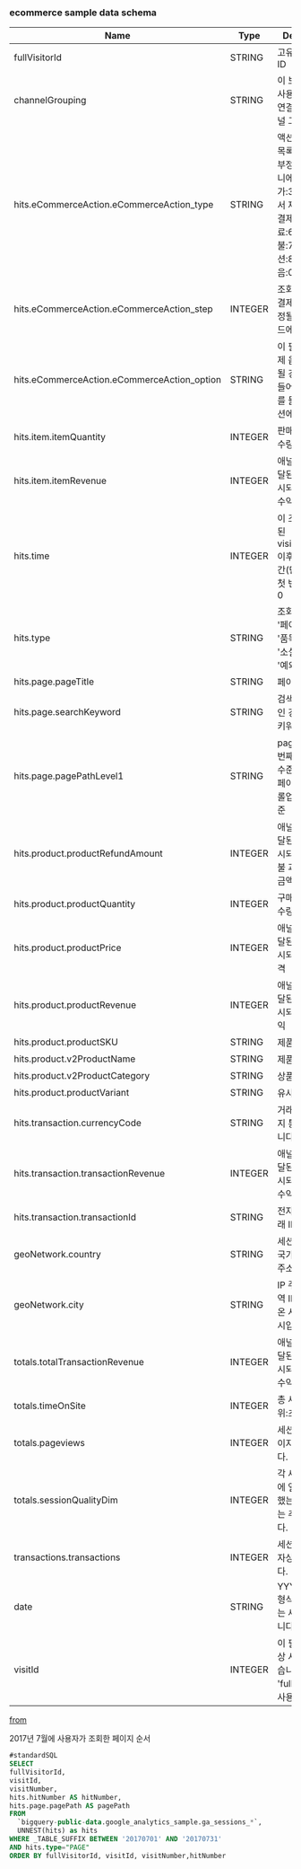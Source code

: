 ### ecommerce sample data schema

|Name                                         |Type       |Description|
|---------------------------------------------|-----|-----|
|fullVisitorId	                              |STRING	    |고유한 방문자 ID|	
|channelGrouping	                            |STRING	    |이 보기의 최종 사용자 세션과 연결된 기본 채널 그룹|
|hits.eCommerceAction.eCommerceAction_type	  |STRING	    |액션 유형 제품 목록:1,제품 세부정보:2,장바구니에 제품 추가:3,장바구니에서 제품 삭제:4,결제:5,구매 완료:6,구매 환불:7,결제 옵션:8,알 수 없음:0|	
|hits.eCommerceAction.eCommerceAction_step	  |INTEGER	  |조회를 이용해 결제 단계가 지정될 경우 이 필드에 값이 입력|	
|hits.eCommerceAction.eCommerceAction_option  |STRING	    |이 필드에는 결제 옵션이 지정될 경우에 값이 들어갑니다. 예를 들어 배송 옵션에 'Fedex'|		
|hits.item.itemQuantity	                      |INTEGER	  |판매된 제품의 수량|	
|hits.item.itemRevenue                        |INTEGER	  |애널리틱스로 전달된 값으로 표시되는 총 상품 수익|	
|hits.time	                                  |INTEGER	  |이 조회가 등록된 visitStartTime 이후 경과한 시간(단위: 밀리초) 첫 번째 조회는 0|
|hits.type                                    |STRING	    |조회 유형(예: '페이지', '거래', '품목', '이벤트', '소셜', '앱뷰', '예외')	|
|hits.page.pageTitle	                        |STRING	    |페이지 제목|	
|hits.page.searchKeyword	                    |STRING	    |검색결과 페이지인 경우 입력한 키워드|	
|hits.page.pagePathLevel1                     |STRING	    |pagePath의 첫 번째 계층구조 수준에서 모든 페이지 경로를 롤업하는 측정기준|	
|hits.product.productRefundAmount             |INTEGER	  |애널리틱스로 전달된 값으로 표시되는 제품 환불 과정의 처리 금액|	
|hits.product.productQuantity                 |INTEGER	  |구매된 제품의 수량|	
|hits.product.productPrice                    |INTEGER	  |애널리틱스로 전달된 값으로 표시되는 제품 가격|	
|hits.product.productRevenue                  |INTEGER	  |애널리틱스로 전달된 값으로 표시되는 제품 수익|	
|hits.product.productSKU                      |STRING	    |제품 SKU |	
|hits.product.v2ProductName                   |STRING	    |제품명 |	
|hits.product.v2ProductCategory               |STRING	    |상품 카테고리 |	
|hits.product.productVariant                  |STRING	    |유사 제품 |
|hits.transaction.currencyCode                |STRING	    |거래에 대한 현지 통화 코드입니다.|	
|hits.transaction.transactionRevenue          |INTEGER	  |애널리틱스로 전달된 값으로 표시되는 총 거래 수익.|	
|hits.transaction.transactionId	              |STRING	    |전자상거래의 거래 ID입니다.|	
|geoNetwork.country                           |STRING	    |세션이 발생한 국가입니다(IP 주소 기준)|	
|geoNetwork.city	                            |STRING	    |IP 주소 또는 지역 ID에서 가져온 사용자의 도시입니다.	|
|totals.totalTransactionRevenue	              |INTEGER	  |애널리틱스로 전달된 값으로 표시되는 총 거래 수익	|
|totals.timeOnSite                            |INTEGER	  |총 세션 시간(단위:초)	|
|totals.pageviews	                            |INTEGER	  |세션 내의 총 페이지뷰 수입니다.	|
|totals.sessionQualityDim	                    |INTEGER	  |각 세션이 거래에 얼마나 근접했는지를 보여주는 추정치입니다. 	|
|transactions.transactions                    |INTEGER	  |세션 내의 총 전자상거래 수입니다.	|
|date	                                        |STRING	    |YYYYMMDD 형식으로 표시되는 세션 날짜입니다.	|
|visitId	                                    |INTEGER	  |이 필드는 더 이상 사용되지 않습니다. 대신 'fullVisitorId'를 사용합니다.|	


	






[from](https://support.google.com/analytics/answer/3437719?hl=ko&ref_topic=3416089)

2017년 7월에 사용자가 조회한 페이지 순서

```sql
#standardSQL
SELECT
fullVisitorId,
visitId,
visitNumber,
hits.hitNumber AS hitNumber,
hits.page.pagePath AS pagePath
FROM
  `bigquery-public-data.google_analytics_sample.ga_sessions_*`,
  UNNEST(hits) as hits
WHERE _TABLE_SUFFIX BETWEEN '20170701' AND '20170731'
AND hits.type="PAGE"
ORDER BY fullVisitorId, visitId, visitNumber,hitNumber
```
